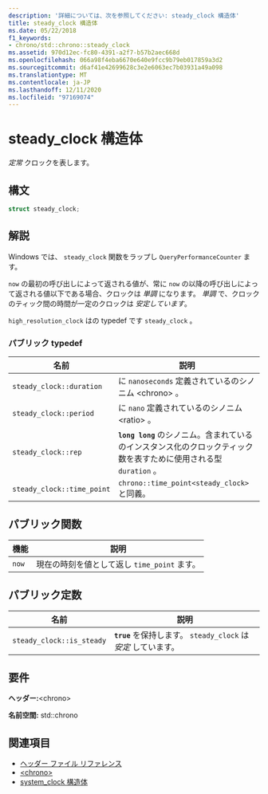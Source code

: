 ```yaml
---
description: '詳細については、次を参照してください: steady_clock 構造体'
title: steady_clock 構造体
ms.date: 05/22/2018
f1_keywords:
- chrono/std::chrono::steady_clock
ms.assetid: 970d12ec-fc80-4391-a2f7-b57b2aec668d
ms.openlocfilehash: 066a98f4eba6670e640e9fcc9b79eb017859a3d2
ms.sourcegitcommit: d6af41e42699628c3e2e6063ec7b03931a49a098
ms.translationtype: MT
ms.contentlocale: ja-JP
ms.lasthandoff: 12/11/2020
ms.locfileid: "97169074"
---
```

# <a name="steady_clock-struct"></a>steady_clock 構造体

*定常* クロックを表します。

## <a name="syntax"></a>構文

```cpp
struct steady_clock;
```

## <a name="remarks"></a>解説

Windows では、 `steady_clock` 関数をラップし `QueryPerformanceCounter` ます。

`now` の最初の呼び出しによって返される値が、常に `now` の以降の呼び出しによって返される値以下である場合、クロックは *単調* になります。 *単調* で、クロックのティック間の時間が一定のクロックは *安定しています*。

`high_resolution_clock` はの typedef です `steady_clock` 。

### <a name="public-typedefs"></a>パブリック typedef

|名前|説明|
|----------|-----------------|
|`steady_clock::duration`|に `nanoseconds` 定義されているのシノニム \<chrono> 。|
|`steady_clock::period`|に `nano` 定義されているのシノニム \<ratio> 。|
|`steady_clock::rep`|**`long long`** のシノニム。含まれているのインスタンス化のクロックティック数を表すために使用される型 `duration` 。|
|`steady_clock::time_point`|`chrono::time_point<steady_clock>` と同義。|

## <a name="public-functions"></a>パブリック関数

|機能|説明|
|--------------|-----------------|
|`now`|現在の時刻を値として返し `time_point` ます。|

## <a name="public-constants"></a>パブリック定数

|名前|説明|
|----------|-----------------|
|`steady_clock::is_steady`|**`true`** を保持します。 `steady_clock` は *安定* しています。|

## <a name="requirements"></a>要件

**ヘッダー:**\<chrono>

**名前空間:** std::chrono

## <a name="see-also"></a>関連項目

- [ヘッダー ファイル リファレンス](../standard-library/cpp-standard-library-header-files.md)
- [\<chrono>](../standard-library/chrono.md)
- [system_clock 構造体](../standard-library/system-clock-structure.md)

